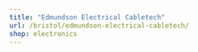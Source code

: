 ```yaml
---
title: "Edmundson Electrical Cabletech"
url: /bristol/edmundson-electrical-cabletech/
shop: electronics
---
```

